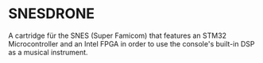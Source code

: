 # SNESDRONE
A cartridge für the SNES (Super Famicom) that features an STM32 Microcontroller and an Intel FPGA in order to use the console's built-in DSP as a musical instrument.
